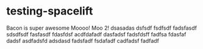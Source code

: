 # testing-spacelift
Bacon is super awesome
Moooo! Moo 2!
dsasadas
dsfsdf
fsdfsdf
fadsfasdf
sdsdfsdf
fasfasdf
fdasfdsf acdfdafadf dasfadsf
fadsfdsff fadfsa
fdasfaf dadsf asdfadsfd adsdasd
fadsfadf
 fsdafadf
cadfadsf fadfadf
